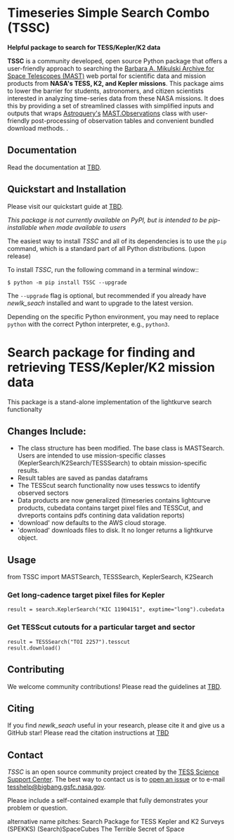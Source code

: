 Timeseries Simple Search Combo (TSSC)
==========
**Helpful package to search for TESS/Kepler/K2 data**

**TSSC** is a community developed, open source Python package that offers a user-friendly approach to searching the [Barbara A. Mikulski Archive for Space Telescopes (MAST)](https://mast.stsci.edu/portal/Mashup/Clients/Mast/Portal.html) web portal for scientific data and mission products from **NASA's TESS, K2, and Kepler missions**.  This package aims to lower the barrier for students, astronomers, and citizen scientists interested in analyzing time-series data from these NASA missions. It does this by providing a set of streamlined classes with simplified inputs and outputs that wraps [Astroquery's](https://astroquery.readthedocs.io/en/latest/#) [MAST.Observations](https://astroquery.readthedocs.io/en/latest/mast/mast_obsquery.html) class with user-friendly post-processing of observation tables and convenient bundled download methods.  .  

Documentation
-------------

Read the documentation at [TBD](https://heasarc.gsfc.nasa.gov/docs/tess/).


Quickstart and Installation
---------------------------

Please visit our quickstart guide at [TBD](https://heasarc.gsfc.nasa.gov/docs/tess/). 

*This package is not currently available on PyPI, but is intended to be pip-installable when made available to users*

The easiest way to install *TSSC* and all of its dependencies is to use the ``pip`` command,
which is a standard part of all Python distributions. (upon release)

To install *TSSC*, run the following command in a terminal window::

    $ python -m pip install TSSC --upgrade

The ``--upgrade`` flag is optional, but recommended if you already
have *newlk_seach* installed and want to upgrade to the latest version.

Depending on the specific Python environment, you may need to replace ``python``
with the correct Python interpreter, e.g., ``python3``.


# Search package for finding and retrieving TESS/Kepler/K2 mission data
This package is a stand-alone implementation of the lightkurve search functionalty  

## Changes Include:
  - The class structure has been modified. The base class is MASTSearch. Users are intended to use mission-specific classes (KeplerSearch/K2Search/TESSSearch) to obtain mission-specific results.
  - Result tables are saved as pandas dataframs
  - The TESScut search functionality now uses tesswcs to identify observed sectors
  - Data products are now generalized (timeseries contains lightcurve products, cubedata contains target pixel files and TESSCut, and dvreports contains pdfs contining data validation reports) 
  - 'download' now defaults to the AWS cloud storage. 
  - 'download' downloads files to disk. It no longer returns a lightkurve object. 
 


Usage
-----
  from TSSC import MASTSearch, TESSSearch, KeplerSearch, K2Search
  ### Get long-cadence target pixel files for Kepler 
    result = search.KeplerSearch("KIC 11904151", exptime="long").cubedata
  ### Get TESScut cutouts for a particular target and sector
    result = TESSSearch("TOI 2257").tesscut
    result.download()

Contributing
------------
We welcome community contributions!
Please read the  guidelines at [TBD](https://heasarc.gsfc.nasa.gov/docs/tess/). 

Citing
------

If you find *newlk_seach* useful in your research, please cite it and give us a GitHub star!
Please read the citation instructions at [TBD](https://heasarc.gsfc.nasa.gov/docs/tess/)


Contact
-------
*TSSC* is an open source community project created by the [TESS Science Support Center](https://heasarc.gsfc.nasa.gov/docs/tess/). The best way to contact us is to [open an issue](https://github.com/lightkurve/lightkurve/issues/new) or to e-mail tesshelp@bigbang.gsfc.nasa.gov.

Please include a self-contained example that fully demonstrates your problem or question.

alternative name pitches:
Search Package for TESS Kepler and K2 Surveys (SPEKKS)
(Search)SpaceCubes
The Terrible Secret of Space